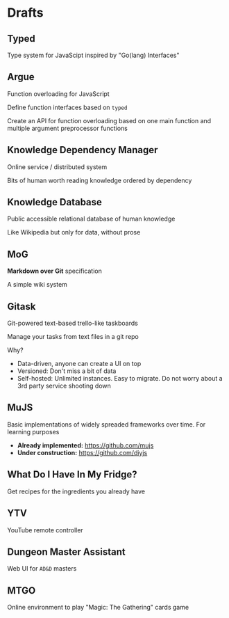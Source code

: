 # Drafts

## Typed

Type system for JavaScipt inspired by "Go(lang) Interfaces"

## Argue

Function overloading for JavaScript

Define function interfaces based on `typed`

Create an API for function overloading based on one main function and multiple
argument preprocessor functions

## Knowledge Dependency Manager

Online service / distributed system

Bits of human worth reading knowledge ordered by dependency

## Knowledge Database

Public accessible relational database of human knowledge

Like Wikipedia but only for data, without prose

## MoG

**Markdown over Git** specification

A simple wiki system

## Gitask

Git-powered text-based trello-like taskboards

Manage your tasks from text files in a git repo

Why?

- Data-driven, anyone can create a UI on top
- Versioned: Don't miss a bit of data
- Self-hosted: Unlimited instances. Easy to migrate. Do not worry about a 3rd party service shooting down

## MuJS

Basic implementations of widely spreaded frameworks over time. For learning purposes

- **Already implemented:** <https://github.com/mujs>
- **Under construction:** <https://github.com/diyjs>

## What Do I Have In My Fridge?

Get recipes for the ingredients you already have

## YTV

YouTube remote controller

## Dungeon Master Assistant

Web UI for `AD&D` masters

## MTGO

Online environment to play "Magic: The Gathering" cards game
